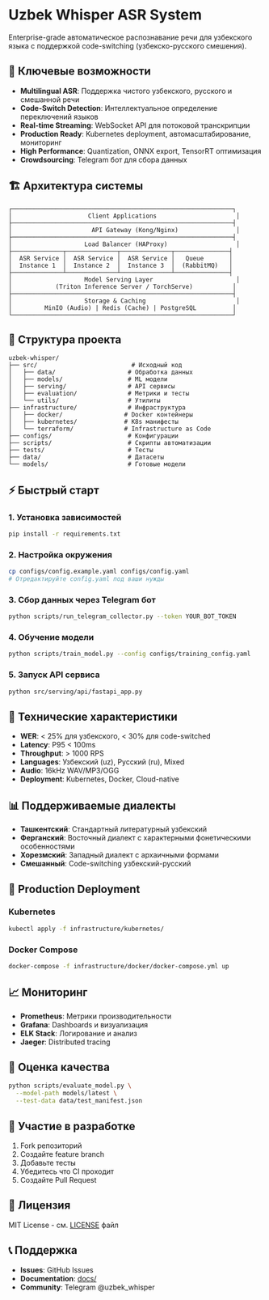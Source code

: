 # Uzbek Whisper ASR System

Enterprise-grade автоматическое распознавание речи для узбекского языка с поддержкой code-switching (узбекско-русского смешения).

## 🚀 Ключевые возможности

- **Multilingual ASR**: Поддержка чистого узбекского, русского и смешанной речи
- **Code-Switch Detection**: Интеллектуальное определение переключений языков
- **Real-time Streaming**: WebSocket API для потоковой транскрипции
- **Production Ready**: Kubernetes deployment, автомасштабирование, мониторинг
- **High Performance**: Quantization, ONNX export, TensorRT оптимизация
- **Crowdsourcing**: Telegram бот для сбора данных

## 🏗️ Архитектура системы

```
┌─────────────────────────────────────────────────────────────┐
│                     Client Applications                      │
├─────────────────────────────────────────────────────────────┤
│                      API Gateway (Kong/Nginx)                │
├─────────────────────────────────────────────────────────────┤
│                    Load Balancer (HAProxy)                   │
├──────────────┬──────────────┬──────────────┬───────────────┤
│  ASR Service │  ASR Service │  ASR Service │   Queue       │
│  Instance 1  │  Instance 2  │  Instance 3  │  (RabbitMQ)   │
├──────────────┴──────────────┴──────────────┴───────────────┤
│                    Model Serving Layer                       │
│            (Triton Inference Server / TorchServe)           │
├─────────────────────────────────────────────────────────────┤
│                    Storage & Caching                         │
│         MinIO (Audio) | Redis (Cache) | PostgreSQL          │
└─────────────────────────────────────────────────────────────┘
```

## 📁 Структура проекта

```
uzbek-whisper/
├── src/                          # Исходный код
│   ├── data/                    # Обработка данных
│   ├── models/                  # ML модели
│   ├── serving/                 # API сервисы
│   ├── evaluation/              # Метрики и тесты
│   └── utils/                   # Утилиты
├── infrastructure/              # Инфраструктура
│   ├── docker/                 # Docker контейнеры
│   ├── kubernetes/             # K8s манифесты
│   └── terraform/              # Infrastructure as Code
├── configs/                     # Конфигурации
├── scripts/                     # Скрипты автоматизации
├── tests/                       # Тесты
├── data/                        # Датасеты
└── models/                      # Готовые модели
```

## ⚡ Быстрый старт

### 1. Установка зависимостей

```bash
pip install -r requirements.txt
```

### 2. Настройка окружения

```bash
cp configs/config.example.yaml configs/config.yaml
# Отредактируйте config.yaml под ваши нужды
```

### 3. Сбор данных через Telegram бот

```bash
python scripts/run_telegram_collector.py --token YOUR_BOT_TOKEN
```

### 4. Обучение модели

```bash
python scripts/train_model.py --config configs/training_config.yaml
```

### 5. Запуск API сервиса

```bash
python src/serving/api/fastapi_app.py
```

## 🎯 Технические характеристики

- **WER**: < 25% для узбекского, < 30% для code-switched
- **Latency**: P95 < 100ms
- **Throughput**: > 1000 RPS
- **Languages**: Узбекский (uz), Русский (ru), Mixed
- **Audio**: 16kHz WAV/MP3/OGG
- **Deployment**: Kubernetes, Docker, Cloud-native

## 📊 Поддерживаемые диалекты

- **Ташкентский**: Стандартный литературный узбекский
- **Ферганский**: Восточный диалект с характерными фонетическими особенностями
- **Хорезмский**: Западный диалект с архаичными формами
- **Смешанный**: Code-switching узбекский-русский

## 🚀 Production Deployment

### Kubernetes

```bash
kubectl apply -f infrastructure/kubernetes/
```

### Docker Compose

```bash
docker-compose -f infrastructure/docker/docker-compose.yml up
```

## 📈 Мониторинг

- **Prometheus**: Метрики производительности
- **Grafana**: Dashboards и визуализация
- **ELK Stack**: Логирование и анализ
- **Jaeger**: Distributed tracing

## 🔬 Оценка качества

```bash
python scripts/evaluate_model.py \
  --model-path models/latest \
  --test-data data/test_manifest.json
```

## 🤝 Участие в разработке

1. Fork репозиторий
2. Создайте feature branch
3. Добавьте тесты
4. Убедитесь что CI проходит
5. Создайте Pull Request

## 📄 Лицензия

MIT License - см. [LICENSE](LICENSE) файл

## 📞 Поддержка

- **Issues**: GitHub Issues
- **Documentation**: [docs/](docs/)
- **Community**: Telegram @uzbek_whisper